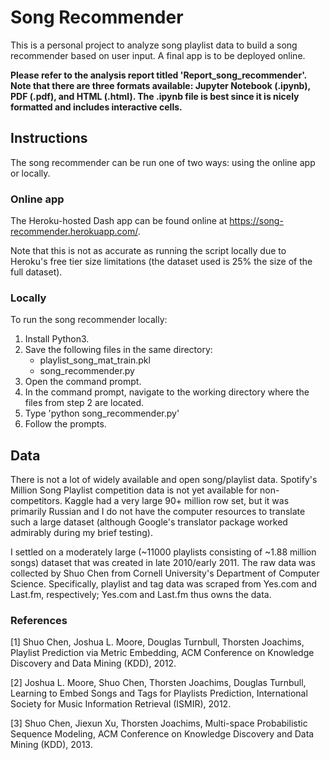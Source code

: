 # Song Recommender

This is a personal project to analyze song playlist data to build a song 
recommender based on user input. A final app is to be deployed online.

**Please refer to the analysis report titled 'Report_song_recommender'. 
Note that there are three formats available: Jupyter Notebook (.ipynb), 
PDF (.pdf), and HTML (.html). The .ipynb file is best since it is
nicely formatted and includes interactive cells.**

## Instructions
The song recommender can be run one of two ways: using the online app
or locally.

### Online app
The Heroku-hosted Dash app can be found online at 
https://song-recommender.herokuapp.com/. 

Note that this is not as accurate as running the script locally due to 
Heroku's free tier size limitations (the dataset used is 25% the size 
of the full dataset).

### Locally
To run the song recommender locally:
1. Install Python3.
2. Save the following files in the same directory:
	* playlist_song_mat_train.pkl
	* song_recommender.py
3. Open the command prompt.
4. In the command prompt, navigate to the working directory where the
files from step 2 are located.
5. Type 'python song_recommender.py'
6. Follow the prompts.

## Data
There is not a lot of widely available and open song/playlist data. 
Spotify's Million Song Playlist competition data is not yet available
for non-competitors. Kaggle had a very large 90+ million row set, but
it was primarily Russian and I do not have the computer resources to
translate such a large dataset (although Google's translator package
worked admirably during my brief testing).

I settled on a moderately large (~11000 playlists consisting of ~1.88 
million songs) dataset that was created in late 2010/early 2011. The raw 
data was collected by Shuo Chen from Cornell University's Department of 
Computer Science. Specifically, playlist and tag data was scraped from 
Yes.com and Last.fm, respectively; Yes.com and Last.fm thus owns the 
data.

### References
[1] Shuo Chen, Joshua L. Moore, Douglas Turnbull, Thorsten Joachims, 
Playlist Prediction via Metric Embedding, ACM Conference on Knowledge 
Discovery and Data Mining (KDD), 2012.

[2] Joshua L. Moore, Shuo Chen, Thorsten Joachims, Douglas Turnbull, 
Learning to Embed Songs and Tags for Playlists Prediction, International 
Society for Music Information Retrieval (ISMIR), 2012.

[3] Shuo Chen, Jiexun Xu, Thorsten Joachims, Multi-space Probabilistic 
Sequence Modeling, ACM Conference on Knowledge Discovery and Data Mining 
(KDD), 2013.
